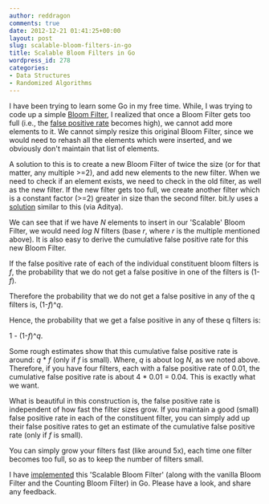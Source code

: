 ```yaml
---
author: reddragon
comments: true
date: 2012-12-21 01:41:25+00:00
layout: post
slug: scalable-bloom-filters-in-go
title: Scalable Bloom Filters in Go
wordpress_id: 278
categories:
- Data Structures
- Randomized Algorithms
---
```


I have been trying to learn some Go in my free time. While, I was trying to code up a simple [Bloom Filter](http://en.wikipedia.org/wiki/Bloom_filter), I realized that once a Bloom Filter gets too full (i.e., the [false positive rate](http://en.wikipedia.org/wiki/Bloom_filter#Probability_of_false_positives) becomes high), we cannot add more elements to it. We cannot simply resize this original Bloom Filter, since we would need to rehash all the elements which were inserted, and we obviously don't maintain that list of elements.

A solution to this is to create a new Bloom Filter of twice the size (or for that matter, any multiple >=2), and add new elements to the new filter. When we need to check if an element exists, we need to check in the old filter, as well as the new filter. If the new filter gets too full, we create another filter which is a constant factor (>=2) greater in size than the second filter. bit.ly uses a [solution](https://github.com/bitly/dablooms) similar to this (via Aditya).

We can see that if we have _N_ elements to insert in our 'Scalable' Bloom Filter, we would need _log N_ filters (base _r_, where _r_ is the multiple mentioned above). It is also easy to derive the cumulative false positive rate for this new Bloom Filter.

If the false positive rate of each of the individual constituent bloom filters is _f_, the probability that we do not get a false positive in one of the filters is (1-_f_).

Therefore the probability that we do not get a false positive in any of the q filters is, (1-_f_)^_q_.

Hence, the probability that we get a false positive in any of these q filters is:

1 - (1-_f_)^_q_.

Some rough estimates show that this cumulative false positive rate is around: _q_ * _f_ (only if _f_ is small). Where, _q_ is about log _N_, as we noted above. Therefore, if you have four filters, each with a false positive rate of 0.01, the cumulative false positive rate is about 4 * 0.01 = 0.04. This is exactly what we want.

What is beautiful in this construction is, the false positive rate is independent of how fast the filter sizes grow. If you maintain a good (small) false positive rate in each of the constituent filter, you can simply add up their false positive rates to get an estimate of the cumulative false positive rate (only if _f_ is small).

You can simply grow your filters fast (like around 5x), each time one filter becomes too full, so as to keep the number of filters small.

I have [implemented](https://github.com/reddragon/bloomfilter.go) this 'Scalable Bloom Filter' (along with the vanilla Bloom Filter and the Counting Bloom Filter) in Go. Please have a look, and share any feedback.
